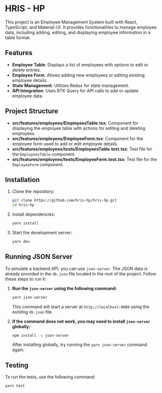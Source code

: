 # HRIS - HP

This project is an Employee Management System built with React, TypeScript, and Material-UI. It provides functionalities to manage employee data, including adding, editing, and displaying employee information in a table format.

## Features

- **Employee Table**: Displays a list of employees with options to edit or delete entries.
- **Employee Form**: Allows adding new employees or editing existing employee details.
- **State Management**: Utilizes Redux for state management.
- **API Integration**: Uses RTK Query for API calls to add or update employee data.

## Project Structure

- **src/features/employees/EmployeesTable.tsx**: Component for displaying the employee table with actions for editing and deleting employees.
- **src/features/employees/EmployeeForm.tsx**: Component for the employee form used to add or edit employee details.
- **src/features/employees/**tests**/EmployeesTable.test.tsx**: Test file for the `EmployeesTable` component.
- **src/features/employees/**tests**/EmployeeForm.test.tsx**: Test file for the `EmployeeForm` component.

## Installation

1. Clone the repository:

   ```bash
   git clone https://github.com/hris-hp/hris-hp.git
   cd hris-hp
   ```

2. Install dependencies:

   ```bash
   yarn install
   ```

3. Start the development server:
   ```bash
   yarn dev
   ```

## Running JSON Server

To simulate a backend API, you can use `json-server`. The JSON data is already provided in the `db.json` file located in the root of the project. Follow these steps to run it:

1. **Run the `json-server` using the following command:**

   ```bash
   yarn json-server
   ```

   This command will start a server at `http://localhost:8080` using the existing `db.json` file.

2. **If the command does not work, you may need to install `json-server` globally:**

   ```bash
   npm install -g json-server
   ```

   After installing globally, try running the `yarn json-server` command again.

## Testing

To run the tests, use the following command:

```bash
yarn test
```
